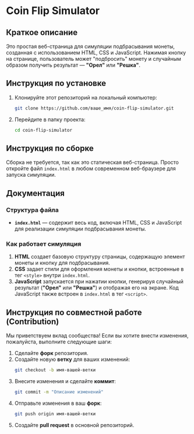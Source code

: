 
# Coin Flip Simulator

## Краткое описание

Это простая веб-страница для симуляции подбрасывания монеты, созданная с использованием HTML, CSS и JavaScript. Нажимая кнопку на странице, пользователь может "подбросить" монету и случайным образом получить результат — **"Орел"** или **"Решка"**.

## Инструкция по установке

1. Клонируйте этот репозиторий на локальный компьютер:
   ```bash
   git clone https://github.com/ваше_имя/coin-flip-simulator.git
   ```
2. Перейдите в папку проекта:
   ```bash
   cd coin-flip-simulator
   ```

## Инструкция по сборке

Сборка не требуется, так как это статическая веб-страница. Просто откройте файл `index.html` в любом современном веб-браузере для запуска симуляции.

## Документация

### Структура файла

- **`index.html`** — содержит весь код, включая HTML, CSS и JavaScript для реализации симуляции подбрасывания монеты.

### Как работает симуляция

1. **HTML** создает базовую структуру страницы, содержащую элемент монеты и кнопку для подбрасывания.
2. **CSS** задает стили для оформления монеты и кнопки, встроенные в тег `<style>` внутри `index.html`.
3. **JavaScript** запускается при нажатии кнопки, генерируя случайный результат (**"Орел"** или **"Решка"**) и отображая его на экране. Код JavaScript также встроен в `index.html` в тег `<script>`.

## Инструкция по совместной работе (Contribution)

Мы приветствуем вклад сообщества! Если вы хотите внести изменения, пожалуйста, выполните следующие шаги:

1. Сделайте **форк** репозитория.
2. Создайте новую **ветку** для ваших изменений:
   ```bash
   git checkout -b имя-вашей-ветки
   ```
3. Внесите изменения и сделайте **коммит**:
   ```bash
   git commit -m "Описание изменений"
   ```
4. Отправьте изменения в ваш **форк**:
   ```bash
   git push origin имя-вашей-ветки
   ```
5. Создайте **pull request** в основной репозиторий.

